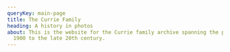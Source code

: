 ```yaml
---
queryKey: main-page
title: The Currie Family
heading: A history in photos
about: This is the website for the Currie family archive spanning the period
  1900 to the late 20th century.
---
```

